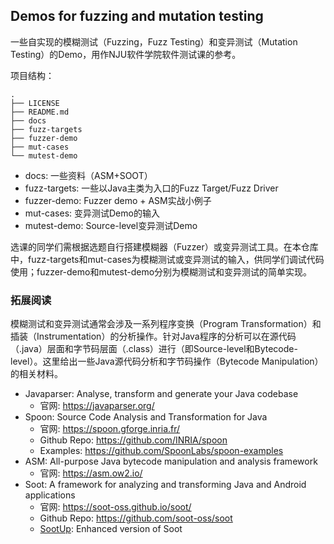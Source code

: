 ## Demos for fuzzing and mutation testing

一些自实现的模糊测试（Fuzzing，Fuzz Testing）和变异测试（Mutation Testing）的Demo，用作NJU软件学院软件测试课的参考。

项目结构：
```shell
.
├── LICENSE       
├── README.md
├── docs            
├── fuzz-targets
├── fuzzer-demo 
├── mut-cases 
└── mutest-demo 
```

- docs: 一些资料（ASM+SOOT）
- fuzz-targets: 一些以Java主类为入口的Fuzz Target/Fuzz Driver
- fuzzer-demo: Fuzzer demo + ASM实战小例子
- mut-cases: 变异测试Demo的输入
- mutest-demo: Source-level变异测试Demo

选课的同学们需根据选题自行搭建模糊器（Fuzzer）或变异测试工具。在本仓库中，fuzz-targets和mut-cases为模糊测试或变异测试的输入，供同学们调试代码使用；fuzzer-demo和mutest-demo分别为模糊测试和变异测试的简单实现。

### 拓展阅读

模糊测试和变异测试通常会涉及一系列程序变换（Program Transformation）和插装（Instrumentation）的分析操作。针对Java程序的分析可以在源代码（.java）层面和字节码层面（.class）进行（即Source-level和Bytecode-level）。这里给出一些Java源代码分析和字节码操作（Bytecode Manipulation）的相关材料。

- Javaparser: Analyse, transform and generate your Java codebase
  - 官网: https://javaparser.org/
- Spoon: Source Code Analysis and Transformation for Java
  - 官网: https://spoon.gforge.inria.fr/
  - Github Repo: https://github.com/INRIA/spoon
  - Examples: https://github.com/SpoonLabs/spoon-examples
- ASM: All-purpose Java bytecode manipulation and analysis framework
  - 官网: https://asm.ow2.io/
- Soot: A framework for analyzing and transforming Java and Android applications
  - 官网: https://soot-oss.github.io/soot/
  - Github Repo: https://github.com/soot-oss/soot 
  - [SootUp](https://soot-oss.github.io/SootUp/announce/): Enhanced version of Soot 

